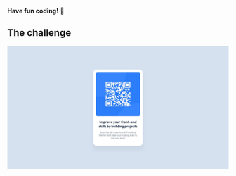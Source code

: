 **Have fun coding!** 🚀

## The challenge

![Design preview for the QR code component coding challenge](./design/desktop-design.jpg)

